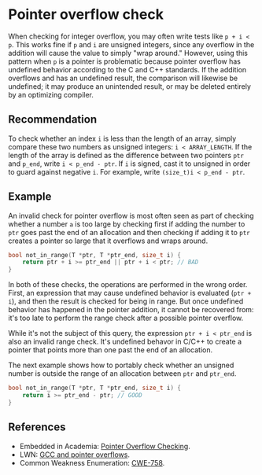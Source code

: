 # Pointer overflow check
When checking for integer overflow, you may often write tests like `p + i < p`. This works fine if `p` and `i` are unsigned integers, since any overflow in the addition will cause the value to simply "wrap around." However, using this pattern when `p` is a pointer is problematic because pointer overflow has undefined behavior according to the C and C++ standards. If the addition overflows and has an undefined result, the comparison will likewise be undefined; it may produce an unintended result, or may be deleted entirely by an optimizing compiler.


## Recommendation
To check whether an index `i` is less than the length of an array, simply compare these two numbers as unsigned integers: `i < ARRAY_LENGTH`. If the length of the array is defined as the difference between two pointers `ptr` and `p_end`, write `i < p_end - ptr`. If `i` is signed, cast it to unsigned in order to guard against negative `i`. For example, write `(size_t)i < p_end - ptr`.


## Example
An invalid check for pointer overflow is most often seen as part of checking whether a number `a` is too large by checking first if adding the number to `ptr` goes past the end of an allocation and then checking if adding it to `ptr` creates a pointer so large that it overflows and wraps around.


```cpp
bool not_in_range(T *ptr, T *ptr_end, size_t i) {
    return ptr + i >= ptr_end || ptr + i < ptr; // BAD
}

```
In both of these checks, the operations are performed in the wrong order. First, an expression that may cause undefined behavior is evaluated (`ptr + i`), and then the result is checked for being in range. But once undefined behavior has happened in the pointer addition, it cannot be recovered from: it's too late to perform the range check after a possible pointer overflow.

While it's not the subject of this query, the expression `ptr + i < ptr_end` is also an invalid range check. It's undefined behavor in C/C++ to create a pointer that points more than one past the end of an allocation.

The next example shows how to portably check whether an unsigned number is outside the range of an allocation between `ptr` and `ptr_end`.


```cpp
bool not_in_range(T *ptr, T *ptr_end, size_t i) {
    return i >= ptr_end - ptr; // GOOD
}
```

## References
* Embedded in Academia: [Pointer Overflow Checking](https://blog.regehr.org/archives/1395).
* LWN: [GCC and pointer overflows](https://lwn.net/Articles/278137/).
* Common Weakness Enumeration: [CWE-758](https://cwe.mitre.org/data/definitions/758.html).
